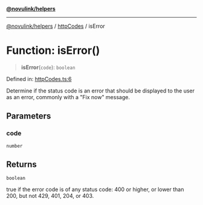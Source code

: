 [**@novulink/helpers**](../../README.md)

***

[@novulink/helpers](../../modules.md) / [httpCodes](../README.md) / isError

# Function: isError()

> **isError**(`code`): `boolean`

Defined in: [httpCodes.ts:6](https://github.com/M-Media-Group/app.novu.link/blob/d43aa75d61cafdf214ab3b4b66ffcaae1fde7b4e/packages/helpers/src/httpCodes.ts#L6)

Determine if the status code is an error that should be displayed to the user as an error, commonly with a "Fix now" message.

## Parameters

### code

`number`

## Returns

`boolean`

true if the error code is of any status code: 400 or higher, or lower than 200, but not 429, 401, 204, or 403.
